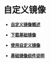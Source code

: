 # 自定义镜像<a name="dli_01_0493"></a>

-   **[自定义镜像概述](自定义镜像概述.md)**  

-   **[下载基础镜像](下载基础镜像.md)**  

-   **[使用自定义镜像](使用自定义镜像.md)**  

-   **[基础镜像组件说明](基础镜像组件说明.md)**  


